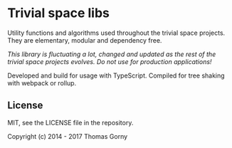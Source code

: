 # Trivial space libs

Utility functions and algorithms used throughout the trivial space projects. They are elementary, modular and dependency free.

*This library is fluctuating a lot, changed and updated as the rest of the trivial space projects evolves. Do not use for production applications!*

Developed and build for usage with TypeScript. Compiled for tree shaking with webpack or rollup.


## License

MIT, see the LICENSE file in the repository.

Copyright (c) 2014 - 2017 Thomas Gorny

